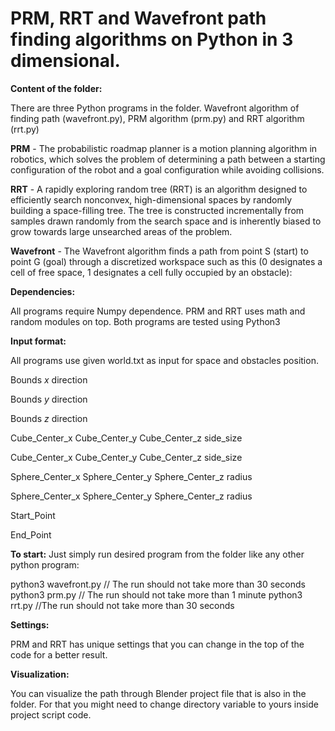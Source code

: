 # PRM, RRT and Wavefront path finding algorithms on Python in 3 dimensional.
**Content of the folder:**

There are three Python programs in the folder. Wavefront algorithm of finding path
(wavefront.py), PRM algorithm (prm.py) and RRT algorithm (rrt.py)

**PRM** - The probabilistic roadmap planner is a motion planning algorithm in robotics, which solves the problem of determining a path between a starting configuration of the robot and a goal configuration while avoiding collisions.

**RRT** - A rapidly exploring random tree (RRT) is an algorithm designed to efficiently search nonconvex, high-dimensional spaces by randomly building a space-filling tree. The tree is constructed incrementally from samples drawn randomly from the search space and is inherently biased to grow towards large unsearched areas of the problem. 

**Wavefront** - The Wavefront algorithm finds a path from point S (start) to point G (goal) through a discretized workspace such as this (0 designates a cell of free space, 1 designates a cell fully occupied by an obstacle):

**Dependencies:**

All programs require Numpy dependence. PRM and RRT uses math and random
modules on top. Both programs are tested using Python3

**Input format:**

All programs use given world.txt as input for space and obstacles position. 

Bounds _x_ direction

Bounds _y_ direction

Bounds _z_ direction

Cube_Center_x Cube_Center_y Cube_Center_z side_size

Cube_Center_x Cube_Center_y Cube_Center_z side_size

Sphere_Center_x Sphere_Center_y Sphere_Center_z radius

Sphere_Center_x Sphere_Center_y Sphere_Center_z radius

Start_Point

End_Point

**To start:**
Just simply run desired program from the folder like any other python
program:

python3 wavefront.py // The run should not take more than 30 seconds
python3 prm.py // The run should not take more than 1 minute
python3 rrt.py //The run should not take more than 30 seconds

**Settings:**

PRM and RRT has unique settings that you can change in the top of the code for a
better result.

**Visualization:**

You can visualize the path through Blender project file that is also in the folder.
For that you might need to change directory variable to yours inside project script
code.
